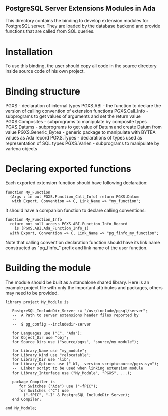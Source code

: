 PostgreSQL Server Extensions Modules in Ada
-------------------------------------------

This directory contains the binding to develop extension modules for PostgreSQL
server. They are loaded by the database backend and provide functions that are
called from SQL queries.

Installation
============

To use this binding, the user should copy all code in the source directory
inside source code of his own project.

Binding structure
=================

PGXS               - declaration of internal types
PGXS.ABI           - the function to declare the version of calling convention of extension functions
PGXS.Call_Info     - subprograms to get values of arguments and set the return value
PGXS.Composites    - subprograms to manipulate by composite types
PGXS.Datums        - subprograms to get value of Datum and create Datum from value
PGXS.Generic_Bytea - generic package to manipulate with BYTEA values as Ada record
PGXS.Types         - declarations of types used as representation of SQL types
PGXS.Varlen        - subprograms to manipulate by varlena objects

Declaring exported functions
============================

Each exported extension function should have following declaration:

    function My_Function
      (Args : in out PGXS.Function_Call_Info) return PGXS.Datum
       with Export, Convention => C, Link_Name => "my_function";

It should have a companion function to declare calling conventions:

    function My_Function_Info
      return not null access PGXS.ABI.Function_Info_Record
        is (PGXS.ABI.Ada_Function_Info_1)
      with Export, Convention => C, Link_Name => "pg_finfo_my_function";

Note that calling convention declaration function should have its link name
constructed as "pg_finfo_" prefix and link name of the user function.

Building the module
===================

The module should be built as a standalone shared library. Here is an example
project file with only the important attributes and packages, others may need
to be provided.

    library project My_Module is

       PostgreSQL_IncludeDir_Server := "/usr/include/pgsql/server";
       --  A Path to server extensions header files reported by
       --
       --  $ pg_config --includedir-server

       for Languages use ("C", "Ada");
       for Object_Dir use "obj";
       for Source_Dirs use ("source/pgxs", "source/my_module");

       for Library_Name use "my_module";
       for Library_Kind use "relocatable";
       for Library_Dir use "lib";
       for Library_Options use ("-Wl,--version-script=source/pgxs.sym");
       --  Linker script to be used when linking extension module
       for Library_Interface use ("My_Module", "PGXS", ...);

       package Compiler is
          for Switches ("Ada") use ("-fPIC");
          for Switches ("C") use
            ("-fPIC", "-I" & PostgreSQL_IncludeDir_Server);
       end Compiler;

    end My_Module;
